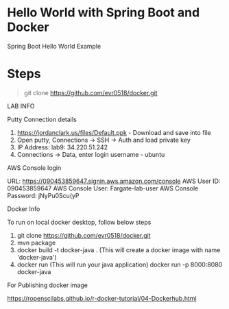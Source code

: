 # Hello World with Spring Boot and Docker
Spring Boot Hello World Example 


# Steps

> git clone https://github.com/evr0518/docker.git

LAB INFO

 Putty Connection details
 1. https://jordanclark.us/files/Default.ppk - Download and save into file
 2. Open putty, Connections -> SSH -> Auth and load private key
 3. IP Address: lab9: 34.220.51.242
 4. Connections -> Data, enter login username - ubuntu
 
 
 AWS Console login
 
 URL: https://090453859647.signin.aws.amazon.com/console
 AWS User ID: 090453859647
 AWS Console User: Fargate-lab-user
 AWS Console Password: jNyPu0Scu(yP
 

Docker Info

To run on local docker desktop, follow below steps

 1. git clone https://github.com/evr0518/docker.git
 2. mvn package
 3. docker build -t docker-java . (This will create a docker image with name 'docker-java')
 4. docker run (This will run your java application)  docker run -p 8000:8080 docker-java 
 
 For Publishing docker image
 
 https://ropenscilabs.github.io/r-docker-tutorial/04-Dockerhub.html
 

